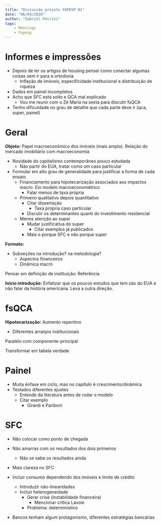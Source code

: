 ```yaml
---
title: "Discussão projeto FAPESP 01"
date: "06/04/2020"
author: "Gabriel Petrini"
tags:
	- Meetings
	- Fapesp
---
```


# Informes e impressões

- Depois de ler os artigos de housing pensei como conectar algumas coisas sem ir para a ortodoxia
  - Inflação de imóveis, especificidade institucional e distribuição de riqueza
- Dados em painel incompletos
- Acho que SFC está solto e QCA mal explicado
  - Vou me reunir com o Zé Maria na sexta para discutir fsQCA
- Tenho dificuldade no grau de detalhe que cada parte deve ir (qca, super, painel)

# Geral

**Objeto:** Papel macroeconômico dos imóveis (mais amplo). Relação do mercado imobiliário com macroeconomia

- Novidade do capitalismo contemporâneo pouco estudada
  - Não partir do EUA, tratar como um caso particular
- Formular em alto grau de generalidade para justificar a forma de cada ensaio
  - Financiamento para hipotecarização associados aos impactos macro. Elo modelo macroeconométrico
    - Falar menos de taxa própria
  - Primeiro qualitativo depois quantitativo
    - Citar dissertação
      - Taxa própria caso particular
    - Discutir os determinantes quanti do investimento residencial
  - Menos atenção ao super
    - Mudar justificativa do super
      - Citar exemplos já publicados
    - Mais o porque SFC e não porque super

**Formato:**

- Subseções na introdução? na metodologia?
  - Aspectos financeiros
  - Dinâmica macro

Pensar em definição de instituição: Referência

**Início introdução:** Enfatizar que os poucos estudos que tem são do EUA e não falar da história americana. Leva a outra direção. 

# fsQCA

**Hipotecarização:** Aumento repentino

- Diferentes arranjos institucionais

Paralelo com componente-principal

Transformar em tabela verdade

# Painel

- Muita ênfase em ciclo, mas no capítulo é crescimento/dinâmica
- Testados diferentes ajustes
  - Entende da literatura antes de rodar o modelo
  - Citar exemplo
    - Girardi e Pariboni

# SFC

- Não colocar como ponto de chegada
- Não amarras com os resultados dos dois primeiros
  - Não se sabe os resultados ainda

- Mais clareza no SFC
- Incluir consumo dependendo dos imóveis e limite de crédito
  - Introduzir não-linearidades
  - Incluir heterogeneidade
    - Gerar crise (instabilidade financeira)
      - Mencionar crítica Lavoie
    - Problema: determinístico

- Bancos tenham algum protagonismo, diferentes estratégias bancárias